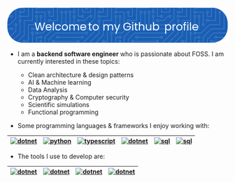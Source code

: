 ![Header](./github-header-image.png)

* I am a **backend software engineer** who is passionate about FOSS. I am currently interested in these topics:
  
  *  Clean architecture & design patterns 
  *  AI & Machine learning
  *  Data Analysis
  *  Cryptography & Computer security
  *  Scientific simulations
  *  Functional programming

* Some programming languages & frameworks I enjoy working with:  
  
<div align="center">
 
| [<img src="https://upload.wikimedia.org/wikipedia/commons/7/7d/Microsoft_.NET_logo.svg" alt="dotnet" height = 50 width = 50 />](https://dotnet.microsoft.com/en-us/)   | [<img src="https://upload.wikimedia.org/wikipedia/commons/c/c3/Python-logo-notext.svg" alt="python" height = 50 width = 50 />](https://python.org/)  | [<img src="https://upload.wikimedia.org/wikipedia/commons/4/4c/Typescript_logo_2020.svg" alt="typescript" height = 50 width = 50 />](https://www.typescriptlang.org/)  | [<img src="https://upload.wikimedia.org/wikipedia/commons/a/a7/React-icon.svg" alt="dotnet" height = 50 width = 50 />](https://react.dev/)  | [<img src="https://upload.wikimedia.org/wikipedia/commons/8/87/Sql_data_base_with_logo.png" alt="sql" height = 50 width = 100/>](https://en.wikipedia.org/wiki/SQL)  | [<img src="https://upload.wikimedia.org/wikipedia/commons/4/4b/Bash_Logo_Colored.svg" alt="sql" height = 50 width = 50/>](https://en.wikipedia.org/wiki/Bash_(Unix_shell))  |
|---|---|---|---|---|---|

</div>
 
* The tools I use to develop are: 

<div align="center">
 
| [<img src="https://upload.wikimedia.org/wikipedia/commons/8/84/Linux_tux_circle_logo.svg" alt="dotnet" height = 50 width = 50 />](https://en.wikipedia.org/wiki/Linux) | [<img src="https://upload.wikimedia.org/wikipedia/commons/f/fd/DBeaver_logo.png" alt="dotnet" height = 50 width = 50 />](https://dbeaver.io/) | [<img src="https://upload.wikimedia.org/wikipedia/commons/thumb/9/9a/Visual_Studio_Code_1.35_icon.svg/640px-Visual_Studio_Code_1.35_icon.svg.png" alt="dotnet" height = 50 width = 50 />](https://code.visualstudio.com/) | [<img src="https://upload.wikimedia.org/wikipedia/commons/0/03/Git_format.png" alt="dotnet" height = 50 width = 60 />](https://git-scm.com/) |
|---|---|---|---|

 </div>



